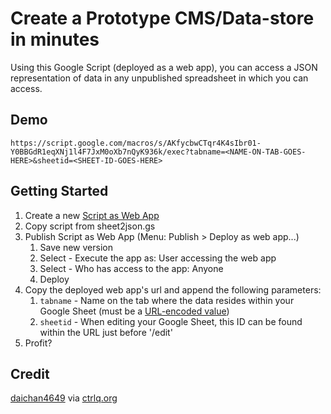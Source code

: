 # Create a Prototype CMS/Data-store in minutes
Using this Google Script (deployed as a web app), you can access a JSON representation of data in any unpublished spreadsheet in which you can access.

## Demo
```
https://script.google.com/macros/s/AKfycbwCTqr4K4sIbr01-Y0BBGdR1eqXNj1l4F7JxM0oXb7nQyK936k/exec?tabname=<NAME-ON-TAB-GOES-HERE>&sheetid=<SHEET-ID-GOES-HERE>
```

## Getting Started
1. Create a new [Script as Web App](https://script.google.com/intro)
2. Copy script from sheet2json.gs
3. Publish Script as Web App (Menu: Publish > Deploy as web app...)
    1. Save new version  
    2. Select - Execute the app as: User accessing the web app
    3. Select - Who has access to the app: Anyone
    4. Deploy
4. Copy the deployed web app's url and append the following parameters:
    1. `tabname` - Name on the tab where the data resides within your Google Sheet (must be a [URL-encoded value](http://meyerweb.com/eric/tools/dencoder/))
    2. `sheetid` - When editing your Google Sheet, this ID can be found within the URL just before '/edit'
5. Profit?

## Credit
[daichan4649](https://gist.github.com/daichan4649/8877801) via [ctrlq.org](http://ctrlq.org/code/20005-publish-json-google-spreadsheets)
